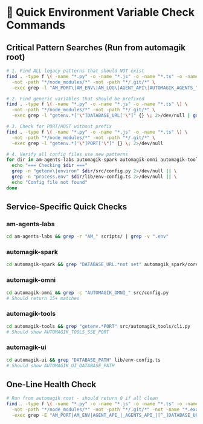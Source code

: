 # 🚀 Quick Environment Variable Check Commands

## Critical Pattern Searches (Run from automagik root)

```bash
# 1. Find ALL legacy patterns that should NOT exist
find . -type f \( -name "*.py" -o -name "*.js" -o -name "*.ts" -o -name "*.sh" \) \
  -not -path "*/node_modules/*" -not -path "*/.git/*" \
  -exec grep -l "AM_PORT\|AM_ENV\|AM_LOG\|AGENT_API\|AUTOMAGIK_AGENTS_" {} \; 2>/dev/null

# 2. Find generic variables that should be prefixed
find . -type f \( -name "*.py" -o -name "*.js" -o -name "*.ts" \) \
  -not -path "*/node_modules/*" -not -path "*/.git/*" \
  -exec grep -l "getenv.*['\"]DATABASE_URL['\"]" {} \; 2>/dev/null | grep -v AUTOMAGIK

# 3. Check for PORT/HOST without prefix
find . -type f \( -name "*.py" -o -name "*.js" -o -name "*.ts" \) \
  -not -path "*/node_modules/*" -not -path "*/.git/*" \
  -exec grep -l "getenv.*['\"]PORT['\"]" {} \; 2>/dev/null

# 4. Verify all config files use new patterns
for dir in am-agents-labs automagik-spark automagik-omni automagik-tools automagik-ui; do
  echo "=== Checking $dir ==="
  grep -n "getenv\|environ" $dir/src/config.py 2>/dev/null || \
  grep -n "process.env" $dir/lib/env-config.ts 2>/dev/null || \
  echo "Config file not found"
done
```

## Service-Specific Quick Checks

### am-agents-labs
```bash
cd am-agents-labs && grep -r "AM_" scripts/ | grep -v ".env"
```

### automagik-spark  
```bash
cd automagik-spark && grep "DATABASE_URL.*not set" automagik_spark/core/database/session.py
```

### automagik-omni
```bash
cd automagik-omni && grep -c "AUTOMAGIK_OMNI_" src/config.py
# Should return 15+ matches
```

### automagik-tools
```bash
cd automagik-tools && grep "getenv.*PORT" src/automagik_tools/cli.py
# Should show AUTOMAGIK_TOOLS_SSE_PORT
```

### automagik-ui
```bash
cd automagik-ui && grep "DATABASE_PATH" lib/env-config.ts
# Should show AUTOMAGIK_UI_DATABASE_PATH
```

## One-Line Health Check
```bash
# Run from automagik root - should return 0 if all clean
find . -type f \( -name "*.py" -o -name "*.js" -o -name "*.ts" -o -name "*.sh" \) \
  -not -path "*/node_modules/*" -not -path "*/.git/*" -not -name "*.example" \
  -exec grep -E "AM_PORT|AM_ENV|AGENT_API_|_AGENTS_API_|[^_]DATABASE_URL|[^_]PORT['\"]" {} \; | wc -l
```